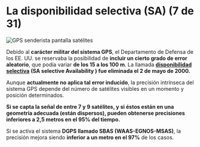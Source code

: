 # La disponibilidad selectiva (SA) (7 de 31)

![GPS senderista pantalla satélites](img/GPS_Senderista_satélites.jpg)

Debido al **carácter militar del sistema GPS**, el Departamento de Defensa de los EE. UU. se reservaba la posibilidad de **incluir un cierto grado de error aleatorio**, que podía variar **de los 15 a los 100 m**. La llamada [**disponibilidad selectiva**](http://es.wikipedia.org/wiki/Disponibilidad_selectiva "Disponibilidad selectiva en Wikipedia") **(SA selective Availability ) fue eliminada el 2 de mayo de 2000.**

Aunque **actualmente no aplica tal error inducido**, la precisión intrínseca del sistema GPS depende del número de satélites visibles en un momento y posición determinados.

**Si se capta la señal de entre 7 y 9 satélites, y si éstos están en una geometría adecuada (están dispersos), pueden obtenerse precisiones inferiores a 2,5 metros en el 95% del tiempo.**

Si se activa el sistema **DGPS llamado SBAS (WAAS-EGNOS-MSAS)**, la precisión mejora siendo **inferior a un metro en el 97%** de los casos.  

